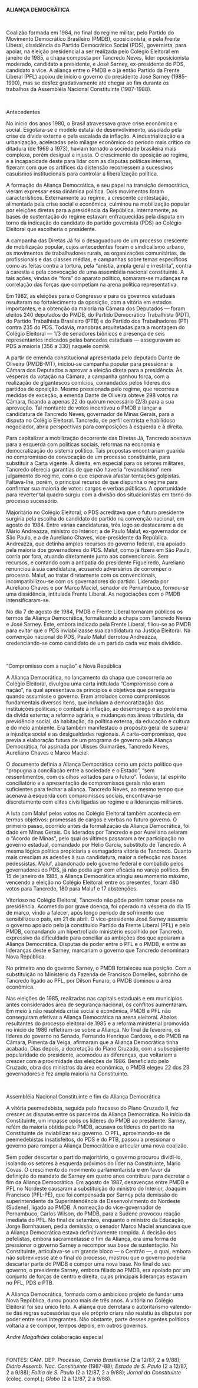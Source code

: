 **ALIANÇA DEMOCRÁTICA**

 

Coalizão formada em 1984, no final do regime militar, pelo Partido do
Movimento Democrático Brasileiro (PMDB), oposicionista, e pela Frente
Liberal, dissidência do Partido Democrático Social (PDS), governista,
para apoiar, na eleição presidencial a ser realizada pelo Colégio
Eleitoral em janeiro de 1985, a chapa composta por Tancredo Neves, líder
oposicionista moderado, candidato a presidente, e José Sarney,
ex-presidente do PDS, candidato a vice. A aliança entre o PMDB e o já
então Partido da Frente Liberal (PFL) apoiou de início o governo do
presidente José Sarney (1985-1990), mas se desfez gradativamente até
chegar ao fim durante os trabalhos da Assembléia Nacional Constituinte
(1987-1988).

 

Antecedentes

No início dos anos 1980, o Brasil atravessava grave crise econômica e
social. Esgotara-se o modelo estatal de desenvolvimento, assolado pela
crise da dívida externa e pela escalada da inflação. A industrialização
e a urbanização, aceleradas pelo milagre econômico do período mais
crítico da ditadura (de 1969 a 1973), haviam tornado a sociedade
brasileira mais complexa, porém desigual e injusta. O crescimento da
oposição ao regime, e a incapacidade deste para lidar com as disputas
políticas internas, fizeram com que os artífices da distensão
recorressem a sucessivos casuísmos institucionais para controlar a
liberalização política.

A formação da Aliança Democrática, e seu papel na transição democrática,
vieram expressar essa dinâmica política. Dois movimentos foram
característicos. Externamente ao regime, a crescente contestação,
alimentada pela crise social e econômica, culminou na mobilização
popular por eleições diretas para a presidência da República.
Internamente, as bases de sustentação do regime estavam enfraquecidas
pela disputa em torno da indicação do candidato do partido governista
(PDS) ao Colégio Eleitoral que escolheria o presidente.

A campanha das Diretas Já foi o desaguadouro de um processo crescente de
mobilização popular, cujos antecedentes foram o sindicalismo urbano, os
movimentos de trabalhadores rurais, as organizações comunitárias, de
profissionais e das classes médias, e campanhas sobre temas específicos
como as feitas contra a tortura, pela “anistia, ampla geral e
irrestrita”, contra a carestia e pela convocação de uma assembléia
nacional constituinte. A tais ações, vindas de “fora” do aparato
político, somaram-se mudanças na correlação das forças que competiam na
arena política representativa.

Em 1982, as eleições para o Congresso e para os governos estaduais
resultaram no fortalecimento da oposição, com a vitória em estados
importantes, e a obtenção da maioria na Câmara dos Deputados — foram
eleitos 240 deputados do PMDB, do Partido Democrático Trabalhista (PDT),
do Partido Trabalhista Brasileiro (PTB) e do Partido dos Trabalhadores
(PT) contra 235 do PDS. Todavia, manobras arquitetadas para a montagem
do Colégio Eleitoral — 1/3 de senadores biônicos e presença de seis
representantes indicados pelas bancadas estaduais — asseguravam ao PDS a
maioria (356 a 330) naquele comitê.

A partir de emenda constitucional apresentada pelo deputado Dante de
Oliveira (PMDB-MT), iniciou-se campanha popular para pressionar a Câmara
dos Deputados a aprovar a eleição direta para a presidência. Às vésperas
da votação na Câmara, a campanha ganhou força, com a realização de
gigantescos comícios, comandados pelos líderes dos partidos de oposição.
Mesmo pressionada pelo regime, que recorreu a medidas de exceção, a
emenda Dante de Oliveira obteve 298 votos na Câmara, ficando a apenas 22
do quórum necessário (2/3) para a sua aprovação. Tal montante de votos
incentivou o PMDB a lançar a candidatura de Tancredo Neves, governador
de Minas Gerais, para a disputa no Colégio Eleitoral. Tancredo, de
perfil centrista e habilidoso negociador, abria perspectivas para
composições à esquerda e à direita.

Para capitalizar a mobilização decorrente das Diretas Já, Tancredo
acenava para a esquerda com políticas sociais, reformas na economia e
democratização do sistema político. Tais propostas encontrariam guarida
no compromisso de convocação de um processo constituinte, para
substituir a Carta vigente. À direita, em especial para os setores
militares, Tancredo oferecia garantias de que não haveria “revanchismo”
nem julgamento do regime, com o que esperava afastar tentações
golpistas. Faltava-lhe, porém, o principal recurso de que dispunha o
regime para confirmar sua maioria de votos: cargos e verbas públicas. A
oportunidade para reverter tal quadro surgiu com a divisão dos
situacionistas em torno do processo sucessório.

Majoritário no Colégio Eleitoral, o PDS acreditava que o futuro
presidente surgiria pela escolha do candidato do partido na convenção
nacional, em agosto de 1984. Entre várias candidaturas, três logo se
destacaram: a de Mário Andreazza, ministro do Interior; a de Paulo
Maluf, ex-governador de São Paulo, e a de Aureliano Chaves,
vice-presidente da República. Andreazza, que detinha amplos recursos do
governo federal, era apoiado pela maioria dos governadores do PDS.
Maluf, como já fizera em São Paulo, corria por fora, atuando diretamente
junto aos convencionais. Sem recursos, e contando com a antipatia do
presidente Figueiredo, Aureliano renunciou à sua candidatura, acusando
adversários de corromper o processo. Maluf, ao tratar diretamente com os
convencionais, incompatibilizou-se com os governadores do partido.
Liderada por Aureliano Chaves e por Marco Maciel, senador de Pernambuco,
formou-se uma dissidência, intitulada Frente Liberal. As negociações com
o PMDB intensificaram-se.

No dia 7 de agosto de 1984, PMDB e Frente Liberal tornaram públicos os
termos da Aliança Democrática, formalizando a chapa com Tancredo Neves e
José Sarney. Este, embora indicado pela Frente Liberal, filiou-se ao
PMDB para evitar que o PDS inviabilizasse sua candidatura na Justiça
Eleitoral. Na convenção nacional do PDS, Paulo Maluf derrotou Andreazza,
credenciando-se como candidato de um partido cada vez mais dividido.

 

“Compromisso com a nação” e Nova República

A Aliança Democrática, no lançamento da chapa que concorreria ao Colégio
Eleitoral, divulgou uma carta intitulada “Compromisso com a nação”, na
qual apresentava os princípios e objetivos que perseguiria quando
assumisse o governo. Eram arrolados como compromissos fundamentais
diversos itens, que incluíam a democratização das instituições
políticas; o combate à inflação, ao desemprego e ao problema da dívida
externa; a reforma agrária, e mudanças nas áreas tributária, da
previdência social, da habitação, da política externa, da educação e
cultura e do meio ambiente. Era também manifestado o propósito geral de
superar a injustiça social e as desigualdades regionais. A
carta-compromisso, que previa a elaboração futura de um programa de
governo pela Aliança Democrática, foi assinada por Ulisses Guimarães,
Tancredo Neves, Aureliano Chaves e Marco Maciel.

O documento definia a Aliança Democrática como um pacto político que
“propugna a conciliação entre a sociedade e o Estado”, “sem
ressentimentos, com os olhos voltados para o futuro”. Todavia, tal
espírito conciliatório e a apresentação de compromissos gerais não eram
suficientes para fechar a aliança. Tancredo Neves, ao mesmo tempo que
acenava à esquerda com compromissos sociais, encontrava-se discretamente
com elites civis ligadas ao regime e a lideranças militares.

A luta com Maluf pelos votos no Colégio Eleitoral também acontecia em
termos objetivos: promessas de cargos e verbas no futuro governo. O
primeiro passo, ocorrido antes da formalização da Aliança Democrática,
foi dado em Minas Gerais. Os liderados por Tancredo e por Aureliano
selaram o “Acordo de Minas”, pelo qual os últimos passaram a ter
participação no governo estadual, comandado por Hélio Garcia, substituto
de Tancredo. A mesma lógica política propiciaria a esmagadora vitória de
Tancredo. Quanto mais cresciam as adesões à sua candidatura, maior a
defecção nas bases pedessistas. Maluf, abandonado pelo governo federal e
combatido pelos governadores do PDS, já não podia agir com eficácia no
varejo político. Em 15 de janeiro de 1985, a Aliança Democrática atingiu
seu momento máximo, vencendo a eleição no Colégio Eleitoral: entre os
presentes, foram 480 votos para Tancredo, 180 para Maluf e 17
abstenções.

Vitorioso no Colégio Eleitoral, Tancredo não pôde porém tomar posse na
presidência. Acometido por grave doença, foi operado na véspera do dia
15 de março, vindo a falecer, após longo período de sofrimento que
sensibilizou o país, em 21 de abril. O vice-presidente José Sarney
assumiu o governo apoiado pelo já constituído Partido da Frente Liberal
(PFL) e pelo PMDB, comandando um hipertrofiado ministério escolhido por
Tancredo, expressivo da dificuldade para conciliar as ambições dos que
apoiaram a Aliança Democrática. Disputas de poder entre o PFL e o PMDB,
e entre as lideranças deste e Sarney, marcariam o governo que Tancredo
denominara Nova República.

No primeiro ano do governo Sarney, o PMDB fortaleceu sua posição. Com a
substituição no Ministério da Fazenda de Francisco Dornelles, sobrinho
de Tancredo ligado ao PFL, por Dílson Funaro, o PMDB dominou a área
econômica.

Nas eleições de 1985, realizadas nas capitais estaduais e em municípios
antes considerados área de segurança nacional, os conflitos aumentaram.
Em meio à não resolvida crise social e econômica, PMDB e PFL não
conseguiram efetivar a Aliança Democrática na arena eleitoral. Abalos
resultantes do processo eleitoral de 1985 e a reforma ministerial
promovida no início de 1986 refletiram-se sobre a Aliança. No final de
fevereiro, os líderes do governo no Senado, Fernando Henrique Cardoso, e
do PMDB na Câmara, Pimenta da Veiga, afirmaram que a Aliança Democrática
tinha acabado. Dias depois, a decretação do Plano Cruzado, com a
subseqüente popularidade do presidente, acomodou as diferenças, que
voltariam a crescer com a proximidade das eleições de 1986. Beneficiado
pelo Cruzado, obra dos ministros da área econômica, o PMDB elegeu 22 dos
23 governadores e fez ampla maioria na Constituinte.

 

Assembléia Nacional Constituinte e fim da Aliança Democrática

A vitória peemedebista, seguida pelo fracasso do Plano Cruzado II, fez
crescer as disputas entre os parceiros da Aliança Democrática. No início
da Constituinte, um impasse opôs os líderes do PMDB ao presidente.
Sarney, refém da maioria obtida pelo PMDB, acusava os líderes do partido
na Constituinte de inviabilizar seu governo. O PFL, aproximando-se de
peemedebistas insatisfeitos, do PDS e do PTB, passou a pressionar o
governo para romper a Aliança Democrática e articular uma nova coalizão.

Sem poder descartar o partido majoritário, o governo procurou dividi-lo,
isolando os setores à esquerda próximos do líder na Constituinte, Mário
Covas. O crescimento do movimento parlamentarista e em favor da
definição do mandato de Sarney em quatro anos contribuiu para decretar o
fim da Aliança Democrática. Em agosto de 1987, desavenças entre PMDB e
PFL no Nordeste causaram a substituição do ministro do Interior, Joaquim
Francisco (PFL-PE), que foi compensada por Sarney pela demissão do
superintendente da Superintendência de Desenvolvimento do Nordeste
(Sudene), ligado ao PMDB. A nomeação do vice-governador de Pernambuco,
Carlos Wilson, do PMDB, para a Sudene provocou reação imediata do PFL.
No final de setembro, enquanto o ministro da Educação, Jorge Bornhausen,
pedia demissão, o senador Marco Maciel anunciava que a Aliança
Democrática estava definitivamente rompida. A decisão dos pefelistas,
embora sacramentasse o fim da Aliança, era uma forma de pressionar o
governo Sarney a recompor sua base de sustentação. Na Constituinte,
articulava-se um grande bloco — o Centrão —, o qual, embora não
sobrevivesse até o final do processo, mostrou que o governo poderia
descartar parte do PMDB e compor uma nova base. No final do seu governo,
o presidente Sarney, embora filiado ao PMDB, era apoiado por um conjunto
de forças de centro e direita, cujas principais lideranças estavam no
PFL, PDS e PTB.

A Aliança Democrática, formada com o ambicioso projeto de fundar uma
Nova República, durou pouco mais de três anos. A vitória no Colégio
Eleitoral foi seu único feito. A aliança que derrotara o autoritarismo
valendo-se das regras sucessórias que ele próprio criara não resistiu às
disputas por poder entre seus integrantes. Não obstante, parte desses
agentes políticos voltaria a se compor, tempos depois, em outros
governos.

*André Magalhães* colaboração especial

 

FONTES: CÂM. DEP. *Processo*; *Correio Brasiliense* (2 a 12/87, 2 a
9/88); *Diário Assemb. Nac. Constituinte* (1987-88); *Estado de S.
Paulo* (2 a 12/87, 2 a 9/88); *Folha de S. Paulo* (2 a 12/87, 2 a 9/88);
*Jornal da Constituinte* (coleç. compl.); *Globo* (2 a 12/87, 2 a 9/88).

 
